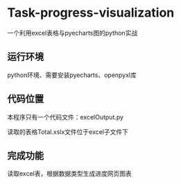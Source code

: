 # Task-progress-visualization
一个利用excel表格与pyecharts图的python实战
## 运行环境
python环境、需要安装pyecharts、openpyxl库
## 代码位置
本程序只有一个代码文件：excelOutput.py

读取的表格Total.xslx文件位于excel子文件下

## 完成功能
读取excel表，根据数据类型生成进度网页图表

